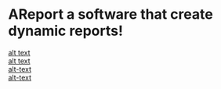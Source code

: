 # AReport a software that create dynamic reports!
[alt text](https://github.com/ademvelika/AReport/blob/master/ENTITYSELECT.PNG?raw=true)
<br>
[alt text](https://github.com/ademvelika/AReport/blob/master/Func.png?raw=true)
<br>
[alt-text](https://github.com/ademvelika/AReport/blob/master/selectcolumn.png?raw=true)
<br>
[alt-text](https://github.com/ademvelika/AReport/blob/master/preview.png?raw=true)
